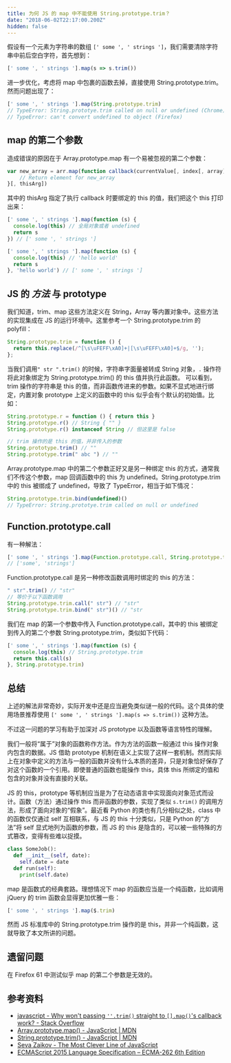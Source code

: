 ```yaml
---
title: 为何 JS 的 map 中不能使用 String.prototype.trim？
date: "2018-06-02T22:17:00.200Z"
hidden: false
---
```


假设有一个元素为字符串的数组 `[' some ', ' strings ']`，我们需要清除字符串中前后空白字符，首先想到：
```javascript
[' some ', ' strings '].map(s => s.trim())
```
进一步优化，考虑将 map 中包裹的函数去掉，直接使用 String.prototype.trim。然而问题出现了：
```javascript
[' some ', ' strings '].map(String.prototype.trim)
// TypeError: String.prototye.trim called on null or undefined (Chrome)
// TypeError: can't convert undefined to object (Firefox)
```

## map 的第二个参数
造成错误的原因在于 Array.prototype.map 有一个易被忽视的第二个参数：
```javascript
var new_array = arr.map(function callback(currentValue[, index[, array]]) {
    // Return element for new_array
}[, thisArg])
```
其中的 thisArg 指定了执行 callback 时要绑定的 this 的值，我们把这个 this 打印出来：
```javascript
[' some ', ' strings '].map(function (s) {
  console.log(this) // 全局对象或者 undefined
  return s
}) // [' some ', ' strings ']

[' some ', ' strings '].map(function (s) {
  console.log(this) // 'hello world'
  return s
}, 'hello world') // [' some ', ' strings ']
```

## JS 的 *方法* 与 prototype
我们知道，trim、map 这些方法定义在 String，Array 等内置对象中。这些方法的实现集成在 JS 的运行环境中。这里参考一个 String.prototype.trim 的 polyfill：
```javascript
String.prototype.trim = function () {
  return this.replace(/^[\s\uFEFF\xA0]+|[\s\uFEFF\xA0]+$/g, '');
};
```
当我们调用`" str ".trim()` 的时候，字符串字面量被转成 String 对象，`.` 操作符将此对象绑定为 String.prototype.trim() 的 this 值并执行此函数。
可以看到，trim 操作的字符串是 this 的值，而非函数传进来的参数。如果不显式地进行绑定，内置对象 prototype 上定义的函数中的 this 似乎会有个默认的初始值。比如：
```javascript
String.prototype.r = function () { return this }
String.prototype.r() // String { "" }
String.prototype.r() instanceof String // 但这里是 false

// trim 操作的是 this 的值，并非传入的参数
String.prototype.trim() // ""
String.prototype.trim(" abc ") // ""
```
Array.prototype.map 中的第二个参数正好又是另一种绑定 this 的方式，通常我们不传这个参数，map 回调函数中的 this 为 undefined。String.prototype.trim 中的 this 被绑成了 undefined，导致了 TypeError，相当于如下情况：
```javascript
String.prototype.trim.bind(undefined)()
// TypeError: String.prototye.trim called on null or undefined
```

## Function.prototype.call
有一种解法：
```javascript
[' some ', ' strings '].map(Function.prototype.call, String.prototype.trim)
// ['some', 'strings']
```
Function.prototype.call 是另一种修改函数调用时绑定的 this 的方法：
```javascript
" str".trim() // "str"
// 等价于以下函数调用
String.prototype.trim.call(" str") // "str"
String.prototype.trim.bind(" str")() // "str
```
我们在 map 的第一个参数中传入 Function.prototype.call，其中的 this 被绑定到传入的第二个参数 String.prototype.trim，类似如下代码：
```javascript
[' some ', ' strings '].map(function (s) {
  console.log(this) // String.prototype.trim
  return this.call(s)
}, String.prototype.trim)
```

## 总结
上述的解法非常奇妙，实际开发中还是应当避免类似谜一般的代码。这个具体的使用场景推荐使用 `[' some ', ' strings '].map(s => s.trim())` 这种方法。

不过这一问题的学习有助于加深对 JS prototype 以及函数等语言特性的理解。

我们一般将“属于”对象的函数称作方法。作为方法的函数一般通过 this 操作对象内包含的数据。JS 借助 prototype 机制在语义上实现了这样一套机制。然而实际上在对象中定义的方法与一般的函数并没有什么本质的差异，只是对象恰好保存了对这个函数的一个引用。即使普通的函数也能操作 this，具体 this 所绑定的值和包含的对象并没有直接的关联。

JS 的 this，prototype 等机制应当是为了在动态语言中实现面向对象范式而设计。函数（方法）通过操作 this 而非函数的参数，实现了类似 `s.trim()` 的调用方法，形成了面向对象的“假象”。最近看 Python 的类也有几分相似之处，class 中的函数仅仅通过 self 互相联系，与 JS 的 this 十分类似，只是 Python 的“方法”将 self 显式地列为函数的参数，而 JS 的 this 是隐含的，可以被一些特殊的方式篡改，变得有些难以捉摸。
```python
class SomeJob():
  def __init__(self, date):
    self.date = date
  def run(self):
    print(self.date)
```

map 是函数式的经典套路。理想情况下 map 的函数应当是一个纯函数，比如调用 jQuery 的 trim 函数会显得更加优雅一些：
```javascript
[' some ', ' strings '].map($.trim)
```
然而 JS 标准库中的 String.prototype.trim 操作的是 this，并非一个纯函数，这就导致了本文所讲的问题。

## 遗留问题
在 Firefox 61 中测试似乎 map 的第二个参数是无效的。


## 参考资料
* [javascript - Why won't passing `''.trim()` straight to `[].map()`'s callback work? - Stack Overflow](https://stackoverflow.com/questions/9304007/why-wont-passing-trim-straight-to-maps-callback-work)
* [Array.prototype.map() - JavaScript | MDN](https://developer.mozilla.org/en-US/docs/Web/JavaScript/Reference/Global_Objects/Array/map)
* [String.prototype.trim() - JavaScript | MDN](https://developer.mozilla.org/en-US/docs/Web/JavaScript/Reference/Global_Objects/String/trim)
* [Seva Zaikov - The Most Clever Line of JavaScript](https://blog.bloomca.me/2017/11/08/the-most-clever-line-of-javascript.html)
* [ECMAScript 2015 Language Specification – ECMA-262 6th Edition](https://www.ecma-international.org/ecma-262/6.0/)
